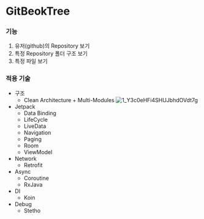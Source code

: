 # GitBeokTree

### 기능

1. 유저(github)의 Repository 보기
2. 특정 Repository 폴더 구조 보기
3. 특정 파일 보기

### 적용 기술

- 구조
  - Clean Architecture + Multi-Modules
![1_Y3c0eHFi4SHUJbhdOVdt7g](https://user-images.githubusercontent.com/48344355/70017072-75f5b900-15c5-11ea-8c1c-c2fc381979ee.jpeg)
- Jetpack
  - Data Binding
  - LifeCycle
  - LiveData
  - Navigation
  - Paging
  - Room
  - ViewModel
- Network
  - Retrofit
- Async
  - Coroutine
  - RxJava
- DI
  - Koin
- Debug
  - Stetho
